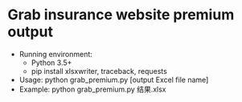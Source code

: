 # Grab insurance website premium output
- Running environment:
  - Python 3.5+
  - pip install xlsxwriter, traceback, requests
- Usage: python grab_premium.py [output Excel file name]
- Example: python grab_premium.py 结果.xlsx
